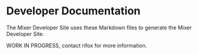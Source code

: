 # Developer Documentation

The Mixer Developer Site uses these Markdown files to generate the Mixer Developer Site.

WORK IN PROGRESS, contact rifox for more information. 